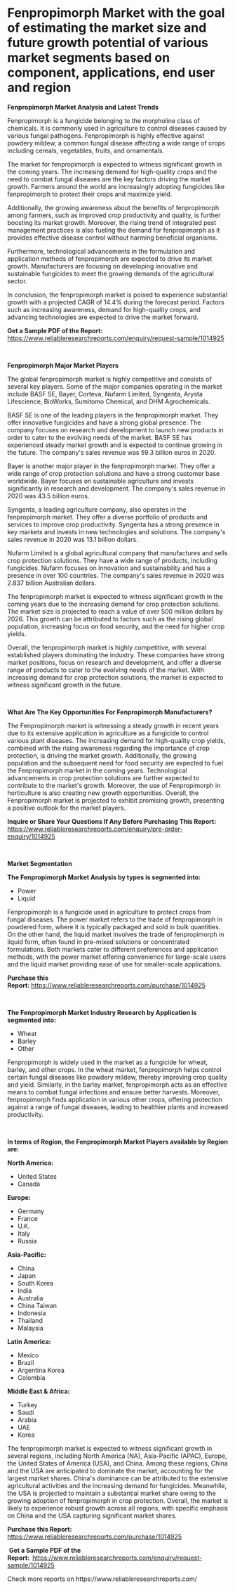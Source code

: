 <p><h1>Fenpropimorph Market with the goal of estimating the market size and future growth potential of various market segments based on component, applications, end user and region</h1></p><p><strong>Fenpropimorph Market Analysis and Latest Trends</strong></p>
<p><p>Fenpropimorph is a fungicide belonging to the morpholine class of chemicals. It is commonly used in agriculture to control diseases caused by various fungal pathogens. Fenpropimorph is highly effective against powdery mildew, a common fungal disease affecting a wide range of crops including cereals, vegetables, fruits, and ornamentals.</p><p>The market for fenpropimorph is expected to witness significant growth in the coming years. The increasing demand for high-quality crops and the need to combat fungal diseases are the key factors driving the market growth. Farmers around the world are increasingly adopting fungicides like fenpropimorph to protect their crops and maximize yield.</p><p>Additionally, the growing awareness about the benefits of fenpropimorph among farmers, such as improved crop productivity and quality, is further boosting its market growth. Moreover, the rising trend of integrated pest management practices is also fueling the demand for fenpropimorph as it provides effective disease control without harming beneficial organisms.</p><p>Furthermore, technological advancements in the formulation and application methods of fenpropimorph are expected to drive its market growth. Manufacturers are focusing on developing innovative and sustainable fungicides to meet the growing demands of the agricultural sector.</p><p>In conclusion, the fenpropimorph market is poised to experience substantial growth with a projected CAGR of 14.4% during the forecast period. Factors such as increasing awareness, demand for high-quality crops, and advancing technologies are expected to drive the market forward.</p></p>
<p><strong>Get a Sample PDF of the Report:&nbsp;</strong> <a href="https://www.reliableresearchreports.com/enquiry/request-sample/1014925">https://www.reliableresearchreports.com/enquiry/request-sample/1014925</a></p>
<p>&nbsp;</p>
<p><strong>Fenpropimorph Major Market Players</strong></p>
<p><p>The global fenpropimorph market is highly competitive and consists of several key players. Some of the major companies operating in the market include BASF SE, Bayer, Corteva, Nufarm Limited, Syngenta, Arysta Lifescience, BioWorks, Sumitomo Chemical, and DHM Agrochemicals.</p><p>BASF SE is one of the leading players in the fenpropimorph market. They offer innovative fungicides and have a strong global presence. The company focuses on research and development to launch new products in order to cater to the evolving needs of the market. BASF SE has experienced steady market growth and is expected to continue growing in the future. The company's sales revenue was 59.3 billion euros in 2020.</p><p>Bayer is another major player in the fenpropimorph market. They offer a wide range of crop protection solutions and have a strong customer base worldwide. Bayer focuses on sustainable agriculture and invests significantly in research and development. The company's sales revenue in 2020 was 43.5 billion euros.</p><p>Syngenta, a leading agriculture company, also operates in the fenpropimorph market. They offer a diverse portfolio of products and services to improve crop productivity. Syngenta has a strong presence in key markets and invests in new technologies and solutions. The company's sales revenue in 2020 was 13.1 billion dollars.</p><p>Nufarm Limited is a global agricultural company that manufactures and sells crop protection solutions. They have a wide range of products, including fungicides. Nufarm focuses on innovation and sustainability and has a presence in over 100 countries. The company's sales revenue in 2020 was 2.837 billion Australian dollars.</p><p>The fenpropimorph market is expected to witness significant growth in the coming years due to the increasing demand for crop protection solutions. The market size is projected to reach a value of over 500 million dollars by 2026. This growth can be attributed to factors such as the rising global population, increasing focus on food security, and the need for higher crop yields.</p><p>Overall, the fenpropimorph market is highly competitive, with several established players dominating the industry. These companies have strong market positions, focus on research and development, and offer a diverse range of products to cater to the evolving needs of the market. With increasing demand for crop protection solutions, the market is expected to witness significant growth in the future.</p></p>
<p>&nbsp;</p>
<p><strong>What Are The Key Opportunities For Fenpropimorph Manufacturers?</strong></p>
<p><p>The Fenpropimorph market is witnessing a steady growth in recent years due to its extensive application in agriculture as a fungicide to control various plant diseases. The increasing demand for high-quality crop yields, combined with the rising awareness regarding the importance of crop protection, is driving the market growth. Additionally, the growing population and the subsequent need for food security are expected to fuel the Fenpropimorph market in the coming years. Technological advancements in crop protection solutions are further expected to contribute to the market's growth. Moreover, the use of Fenpropimorph in horticulture is also creating new growth opportunities. Overall, the Fenpropimorph market is projected to exhibit promising growth, presenting a positive outlook for the market players.</p></p>
<p><strong>Inquire or Share Your Questions If Any Before Purchasing This Report:</strong> <a href="https://www.reliableresearchreports.com/enquiry/pre-order-enquiry/1014925">https://www.reliableresearchreports.com/enquiry/pre-order-enquiry/1014925</a></p>
<p>&nbsp;</p>
<p><strong>Market Segmentation</strong></p>
<p><strong>The Fenpropimorph Market Analysis by types is segmented into:</strong></p>
<p><ul><li>Power</li><li>Liquid</li></ul></p>
<p><p>Fenpropimorph is a fungicide used in agriculture to protect crops from fungal diseases. The power market refers to the trade of fenpropimorph in powdered form, where it is typically packaged and sold in bulk quantities. On the other hand, the liquid market involves the trade of fenpropimorph in liquid form, often found in pre-mixed solutions or concentrated formulations. Both markets cater to different preferences and application methods, with the power market offering convenience for large-scale users and the liquid market providing ease of use for smaller-scale applications.</p></p>
<p><strong>Purchase this Report:&nbsp;</strong><a href="https://www.reliableresearchreports.com/purchase/1014925">https://www.reliableresearchreports.com/purchase/1014925</a></p>
<p>&nbsp;</p>
<p><strong>The Fenpropimorph Market Industry Research by Application is segmented into:</strong></p>
<p><ul><li>Wheat</li><li>Barley</li><li>Other</li></ul></p>
<p><p>Fenpropimorph is widely used in the market as a fungicide for wheat, barley, and other crops. In the wheat market, fenpropimorph helps control certain fungal diseases like powdery mildew, thereby improving crop quality and yield. Similarly, in the barley market, fenpropimorph acts as an effective means to combat fungal infections and ensure better harvests. Moreover, fenpropimorph finds application in various other crops, offering protection against a range of fungal diseases, leading to healthier plants and increased productivity.</p></p>
<p>&nbsp;</p>
<p><strong>In terms of Region, the Fenpropimorph Market Players available by Region are:</strong></p>
<p>
    <p> <strong> North America: </strong>
        <ul>
            <li>United States</li>
            <li>Canada</li>
        </ul>
        </p> 
    <p> <strong> Europe: </strong>
        <ul>
            <li>Germany</li>
            <li>France</li>
            <li>U.K.</li>
            <li>Italy</li>
            <li>Russia</li>
        </ul>
        </p> 
    <p> <strong> Asia-Pacific: </strong>
        <ul>
            <li>China</li>
            <li>Japan</li>
            <li>South Korea</li>
            <li>India</li>
            <li>Australia</li>
            <li>China Taiwan</li>
            <li>Indonesia</li>
            <li>Thailand</li>
            <li>Malaysia</li>
        </ul>
        </p> 
    <p> <strong> Latin America: </strong>
        <ul>
            <li>Mexico</li>
            <li>Brazil</li>
            <li>Argentina Korea</li>
            <li>Colombia</li>
        </ul>
        </p> 
    <p> <strong> Middle East & Africa: </strong>
        <ul>
            <li>Turkey</li>
            <li>Saudi</li>
            <li>Arabia</li>
            <li>UAE</li>
            <li>Korea</li>
        </ul>
    </p>
    </p>
<p><p>The fenpropimorph market is expected to witness significant growth in several regions, including North America (NA), Asia-Pacific (APAC), Europe, the United States of America (USA), and China. Among these regions, China and the USA are anticipated to dominate the market, accounting for the largest market shares. China's dominance can be attributed to the extensive agricultural activities and the increasing demand for fungicides. Meanwhile, the USA is projected to maintain a substantial market share owing to the growing adoption of fenpropimorph in crop protection. Overall, the market is likely to experience robust growth across all regions, with specific emphasis on China and the USA capturing significant market shares.</p></p>
<p><strong>Purchase this Report: </strong><a href="https://www.reliableresearchreports.com/purchase/1014925">https://www.reliableresearchreports.com/purchase/1014925</a></p>
<p>&nbsp;<strong>Get a Sample PDF of the Report:&nbsp;&nbsp;</strong><a href="https://www.reliableresearchreports.com/enquiry/request-sample/1014925">https://www.reliableresearchreports.com/enquiry/request-sample/1014925</a></p>
<p><strong></strong></p>
<p>Check more reports on https://www.reliableresearchreports.com/</p>
